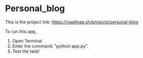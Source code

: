 # Personal_blog

This is the project link: https://roadmap.sh/projects/personal-blog

To run this app, 
1. Open Terminal.
2. Enter the command: "python app.py".
3. Test the task!
